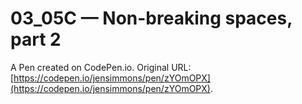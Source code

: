 # 03_05C — Non-breaking spaces, part 2

A Pen created on CodePen.io. Original URL: [https://codepen.io/jensimmons/pen/zYOmOPX](https://codepen.io/jensimmons/pen/zYOmOPX).


